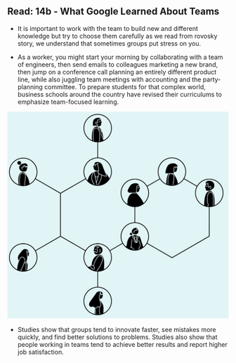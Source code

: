 ## Read: 14b - What Google Learned About Teams

- It is important to work with the team to build new and different knowledge but try to choose them carefully as we read from rovosky story, we understand that sometimes groups put stress on you.

- As a worker, you might start your morning by collaborating with a team of engineers, then send emails to colleagues marketing a new brand, then jump on a conference call planning an entirely different product line, while also juggling team meetings with accounting and the party-planning committee. To prepare students for that complex world, business schools around the country have revised their curriculums to emphasize team-focused learning.


![social network](Images\28mag-teams2-jumbo.jpg)


- Studies show that groups tend to innovate faster, see mistakes more quickly, and find better solutions to problems. Studies also show that people working in teams tend to achieve better results and report higher job satisfaction.